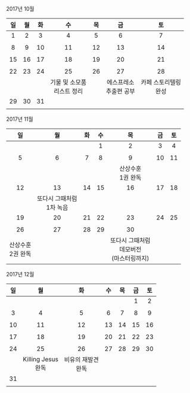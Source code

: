 2017년 10월

|  일   |  월   |  화   |          수          |  목   |        금         |      토      |
| :--: | :--: | :--: | :-----------------: | :--: | :--------------: | :---------: |
|  1   |  2   |  3   |          4          |  5   |        6         |      7      |
|      |      |      |                     |      |                  |             |
|  8   |  9   |  10  |         11          |  12  |        13        |     14      |
|      |      |      |                     |      |                  |             |
|  15  |  16  |  17  |         18          |  19  |        20        |     21      |
|      |      |      |                     |      |                  |             |
|  22  |  23  |  24  |         25          |  26  |        27        |     28      |
|      |      |      | 기물 및 소모품<br/>리스트 정리 |      | 에스프레소<br/>추출편 공부 | 카페 스토리텔링<br/>완성 |
|  29  |  30  |  31  |                     |      |                  |             |
|      |      |      |                     |      |                  |             |



2017년 11월

|     일      |       월        |  화   |  수   |           목           |  금   |  토   |
| :--------: | :------------: | :--: | :--: | :-------------------: | :--: | :--: |
|            |                |      |  1   |           2           |  3   |  4   |
|            |                |      |      |                       |      |      |
|     5      |       6        |  7   |  8   |           9           |  10  |  11  |
|            |                |      |      |      산상수훈<br/>1권 완독       |      |      |
|     12     |       13       |  14  |  15  |          16           |  17  |  18  |
|            | 또다시 그때처럼<br/>1차 녹음 |      |      |                       |      |      |
|     19     |       20       |  21  |  22  |          23           |  24  |  25  |
|            |                |      |      |                       |      |      |
|     26     |       27       |  28  |  29  |          30           |      |      |
| 산상수훈<br/>2권 완독 |                |      |      | 또다시 그때처럼<br/>데모버전<br/>(마스터링까지) |      |      |



2017년 12월

|  일   |        월         |     화      |  수   |  목   |  금   |  토   |
| :--: | :--------------: | :--------: | :--: | :--: | :--: | :--: |
|      |                  |            |      |      |  1   |  2   |
|      |                  |            |      |      |      |      |
|  3   |        4         |     5      |  6   |  7   |  8   |  9   |
|      |                  |            |      |      |      |      |
|  10  |        11        |     12     |  13  |  14  |  15  |  16  |
|      |                  |            |      |      |      |      |
|  17  |        18        |     19     |  20  |  21  |  22  |  23  |
|      |                  |            |      |      |      |      |
|  24  |        25        |     26     |  27  |  28  |  29  |  30  |
|      | Killing Jesus<br/>완독 | 비유의 재발견<br/>완독 |      |      |      |      |
|  31  |                  |            |      |      |      |      |
|      |                  |            |      |      |      |      |

